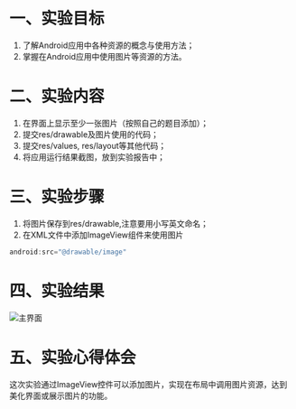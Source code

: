 # 一、实验目标

1. 了解Android应用中各种资源的概念与使用方法；
2. 掌握在Android应用中使用图片等资源的方法。

# 二、实验内容

1. 在界面上显示至少一张图片（按照自己的题目添加）；
2. 提交res/drawable及图片使用的代码；
3. 提交res/values, res/layout等其他代码；
4. 将应用运行结果截图，放到实验报告中；

# 三、实验步骤

1. 将图片保存到res/drawable,注意要用小写英文命名；
2. 在XML文件中添加ImageView组件来使用图片
```java
android:src="@drawable/image"
```

# 四、实验结果

![主界面](https://github.com/holenchan/android-labs-2020/blob/master/students/sec1814080911111/lab3.png)

# 五、实验心得体会
这次实验通过ImageView控件可以添加图片，实现在布局中调用图片资源，达到美化界面或展示图片的功能。
